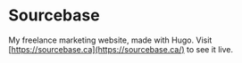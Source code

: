 # Sourcebase
My freelance marketing website, made with Hugo. Visit [https://sourcebase.ca](https://sourcebase.ca/) to see it live.
